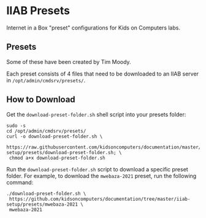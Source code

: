 # IIAB Presets

Internet in a Box "preset" configurations for Kids on Computers labs.

## Presets

Some of these have been created by Tim Moody.

Each preset consists of 4 files that need to be downloaded to an IIAB server in `/opt/admin/cmdsrv/presets/`.

## How to Download

Get the `download-preset-folder.sh` shell script into your presets folder:

```
sudo -s
cd /opt/admin/cmdsrv/presets/
curl -o download-preset-folder.sh \
 https://raw.githubusercontent.com/kidsoncomputers/documentation/master/iiab-setup/presets/download-preset-folder.sh; \
 chmod a+x download-preset-folder.sh
```

Run the `download-preset-folder.sh` script to download a specific preset folder.  For example, to download
the `mwebaza-2021` preset, run the following command:

```
./download-preset-folder.sh \
 https://github.com/kidsoncomputers/documentation/tree/master/iiab-setup/presets/mwebaza-2021 \
 mwebaza-2021
```

